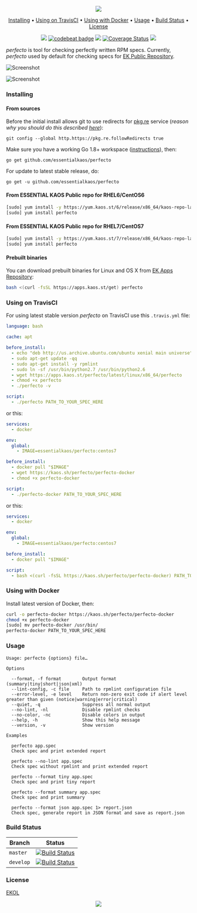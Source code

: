 <p align="center"><a href="#readme"><img src="https://gh.kaos.st/perfecto.svg"/></a></p>

<p align="center"><a href="#installing">Installing</a> • <a href="#using-on-travisci">Using on TravisCI</a> • <a href="#using-with-docker">Using with Docker</a> • <a href="#usage">Usage</a> • <a href="#build-status">Build Status</a> • <a href="#license">License</a></p>

<p align="center">
  <a href="https://goreportcard.com/report/github.com/essentialkaos/perfecto"><img src="https://goreportcard.com/badge/github.com/essentialkaos/perfecto"></a>
  <a href="https://codebeat.co/projects/github-com-essentialkaos-perfecto-master"><img alt="codebeat badge" src="https://codebeat.co/badges/74af2307-8aa2-48eb-afd5-2ae3620a1149" /></a>
  <a href="https://travis-ci.org/essentialkaos/perfecto"><img src="https://travis-ci.org/essentialkaos/perfecto.svg"></a>
  <a href='https://coveralls.io/github/essentialkaos/perfecto'><img src='https://coveralls.io/repos/github/essentialkaos/perfecto/badge.svg' alt='Coverage Status' /></a>
  <a href="#license"><img src="https://gh.kaos.st/ekol.svg"></a>
</p>

_perfecto_ is tool for checking perfectly written RPM specs. Currently, _perfecto_ used by default for checking specs for [EK Public Repository](https://yum.kaos.st).

![Screenshot](https://gh.kaos.st/perfecto.png)

![Screenshot](https://gh.kaos.st/perfecto2.png)

### Installing

#### From sources

Before the initial install allows git to use redirects for [pkg.re](https://github.com/essentialkaos/pkgre) service (_reason why you should do this described [here](https://github.com/essentialkaos/pkgre#git-support)_):

```
git config --global http.https://pkg.re.followRedirects true
```

Make sure you have a working Go 1.8+ workspace ([instructions](https://golang.org/doc/install)), then:

```
go get github.com/essentialkaos/perfecto
```

For update to latest stable release, do:

```
go get -u github.com/essentialkaos/perfecto
```

#### From ESSENTIAL KAOS Public repo for RHEL6/CentOS6

```bash
[sudo] yum install -y https://yum.kaos.st/6/release/x86_64/kaos-repo-latest.el6.noarch.rpm
[sudo] yum install perfecto
```

#### From ESSENTIAL KAOS Public repo for RHEL7/CentOS7

```bash
[sudo] yum install -y https://yum.kaos.st/7/release/x86_64/kaos-repo-latest.el7.noarch.rpm
[sudo] yum install perfecto
```

#### Prebuilt binaries

You can download prebuilt binaries for Linux and OS X from [EK Apps Repository](https://apps.kaos.st/perfecto/latest):

```bash
bash <(curl -fsSL https://apps.kaos.st/get) perfecto
```

### Using on TravisCI

For using latest stable version _perfecto_ on TravisCI use this `.travis.yml` file:

```yaml
language: bash

cache: apt

before_install:
  - echo "deb http://us.archive.ubuntu.com/ubuntu xenial main universe" | sudo tee -a /etc/apt/sources.list
  - sudo apt-get update -qq
  - sudo apt-get install -y rpmlint
  - sudo ln -sf /usr/bin/python2.7 /usr/bin/python2.6
  - wget https://apps.kaos.st/perfecto/latest/linux/x86_64/perfecto
  - chmod +x perfecto
  - ./perfecto -v

script:
  - ./perfecto PATH_TO_YOUR_SPEC_HERE

```

or this:

```yaml
services:
  - docker

env:
  global:
    - IMAGE=essentialkaos/perfecto:centos7

before_install:
  - docker pull "$IMAGE"
  - wget https://kaos.sh/perfecto/perfecto-docker
  - chmod +x perfecto-docker

script:
  - ./perfecto-docker PATH_TO_YOUR_SPEC_HERE

```

or this:

```yaml
services:
  - docker

env:
  global:
    - IMAGE=essentialkaos/perfecto:centos7

before_install:
  - docker pull "$IMAGE"

script:
  - bash <(curl -fsSL https://kaos.sh/perfecto/perfecto-docker) PATH_TO_YOUR_SPEC_HERE

```

### Using with Docker

Install latest version of Docker, then:

```bash
curl -o perfecto-docker https://kaos.sh/perfecto/perfecto-docker
chmod +x perfecto-docker
[sudo] mv perfecto-docker /usr/bin/
perfecto-docker PATH_TO_YOUR_SPEC_HERE
```

### Usage

```
Usage: perfecto {options} file…

Options

  --format, -f format        Output format (summary|tiny|short|json|xml)
  --lint-config, -c file     Path to rpmlint configuration file
  --error-level, -e level    Return non-zero exit code if alert level greater than given (notice|warning|error|critical)
  --quiet, -q                Suppress all normal output
  --no-lint, -nl             Disable rpmlint checks
  --no-color, -nc            Disable colors in output
  --help, -h                 Show this help message
  --version, -v              Show version

Examples

  perfecto app.spec
  Check spec and print extended report

  perfecto --no-lint app.spec
  Check spec without rpmlint and print extended report

  perfecto --format tiny app.spec
  Check spec and print tiny report

  perfecto --format summary app.spec
  Check spec and print summary

  perfecto --format json app.spec 1> report.json
  Check spec, generate report in JSON format and save as report.json

```

### Build Status

| Branch | Status |
|--------|--------|
| `master` | [![Build Status](https://travis-ci.org/essentialkaos/perfecto.svg?branch=master)](https://travis-ci.org/essentialkaos/perfecto) |
| `develop` | [![Build Status](https://travis-ci.org/essentialkaos/perfecto.svg?branch=develop)](https://travis-ci.org/essentialkaos/perfecto) |

### License

[EKOL](https://essentialkaos.com/ekol)

<p align="center"><a href="https://essentialkaos.com"><img src="https://gh.kaos.st/ekgh.svg"/></a></p>

